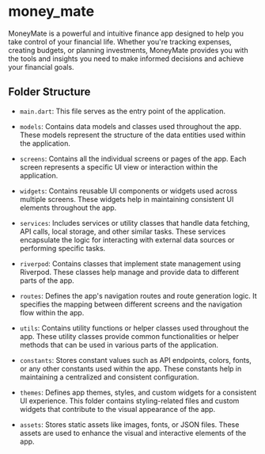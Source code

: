 # money_mate

MoneyMate is a powerful and intuitive finance app designed to help you take control of your financial life. Whether you're tracking expenses, creating budgets, or planning investments, MoneyMate provides you with the tools and insights you need to make informed decisions and achieve your financial goals.

## Folder Structure

- `main.dart`: This file serves as the entry point of the application.

- `models`: Contains data models and classes used throughout the app. These models represent the structure of the data entities used within the application.

- `screens`: Contains all the individual screens or pages of the app. Each screen represents a specific UI view or interaction within the application.

- `widgets`: Contains reusable UI components or widgets used across multiple screens. These widgets help in maintaining consistent UI elements throughout the app.

- `services`: Includes services or utility classes that handle data fetching, API calls, local storage, and other similar tasks. These services encapsulate the logic for interacting with external data sources or performing specific tasks.

- `riverpod`: Contains classes that implement state management using Riverpod. These classes help manage and provide data to different parts of the app.

- `routes`: Defines the app's navigation routes and route generation logic. It specifies the mapping between different screens and the navigation flow within the app.

- `utils`: Contains utility functions or helper classes used throughout the app. These utility classes provide common functionalities or helper methods that can be used in various parts of the application.

- `constants`: Stores constant values such as API endpoints, colors, fonts, or any other constants used within the app. These constants help in maintaining a centralized and consistent configuration.

- `themes`: Defines app themes, styles, and custom widgets for a consistent UI experience. This folder contains styling-related files and custom widgets that contribute to the visual appearance of the app.

- `assets`: Stores static assets like images, fonts, or JSON files. These assets are used to enhance the visual and interactive elements of the app.

